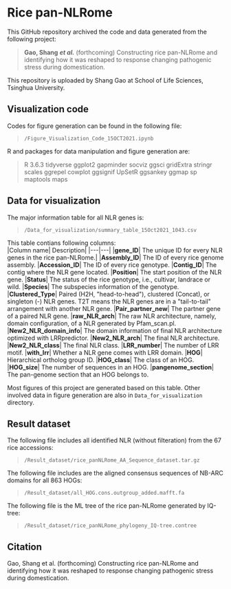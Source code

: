 # Rice pan-NLRome
This  GitHub repository archived the code and data generated from the following project:
> **Gao, Shang** ***et al.*** (forthcoming) Constructing rice pan-NLRome and identifying how it was reshaped to response changing pathogenic stress during domestication.

This repository is uploaded by Shang Gao at School of Life Sciences, Tsinghua University.
 
## Visualization code
Codes for figure generation can be found in the following file: 
> `/Figure_Visualization_Code_15OCT2021.ipynb`

R and packages for data manipulation and figure generation are:
> R 3.6.3
> tidyverse
> ggplot2
> gapminder
> socviz
> ggsci
> gridExtra
> stringr
> scales
> ggrepel
> cowplot
> ggsignif
> UpSetR
> ggsankey
> ggmap
> sp
> maptools
> maps

## Data for visualization
The major information table for all NLR genes is:
>`/Data_for_visualization/summary_table_15Oct2021_1043.csv`

This table contians following columns:  
|Column name| Description|
|---|---|
|__gene_ID__| The unique ID for every NLR genes in the rice pan-NLRome.|
|__Assembly_ID__| The ID of every rice genome assembly.
|__Accession_ID__| The ID of every rice genotype.
|__Contig_ID__| The contig where the NLR gene located.
|__Position__| The start position of the NLR gene.
|__Status__| The status of the rice genotype, i.e., cultivar, landrace or wild.
|__Species__| The subspecies information of the genotype.
|__Clustered_Type__| Paired (H2H, "head-to-head"), clustered (Concat), or singleton (-) NLR genes. T2T means the NLR genes are in a "tail-to-tail" arrangement with another NLR gene.
|__Pair_partner_new__| The partner gene of a paired NLR gene.
|__raw_NLR_arch__| The raw NLR architecture, namely, domain configuration, of a NLR generated by Pfam_scan.pl.
|__New2_NLR_domain_info__| The domain information of final NLR architecture optimized with LRRpredictor.
|__New2_NLR_arch__| The final NLR architecture.
|__New2_NLR_class__| The final NLR class.
|__LRR_number__| The number of LRR motif.
|__with_lrr__| Whether a NLR gene comes with LRR domain.
|__HOG__| Hierarchical ortholog group ID.
|__HOG_class__| The class of an HOG.
|__HOG_size__| The number of sequences in an HOG.
|__pangenome_section__| The pan-genome section that an HOG belongs to.


Most figures of this project are generated based on this table.
Other involved data in figure generation are also in `Data_for_visualization` directory.



## Result dataset
The following file includes all identified NLR (without filteration) from the 67 rice accessions:
>`/Result_dataset/rice_panNLRome_AA_Sequence_dataset.tar.gz`

The following file includes are the aligned consensus sequences of NB-ARC domains for all 863 HOGs:
>`/Result_dataset/all_HOG.cons.outgroup_added.mafft.fa`

The following file is the ML tree of the rice pan-NLRome generated by IQ-tree:
>`/Result_dataset/rice_panNLRome_phylogeny_IQ-tree.contree`


## Citation
Gao, Shang et al. (forthcoming) Constructing rice pan-NLRome and identifying how it was reshaped to response changing pathogenic stress during domestication.


